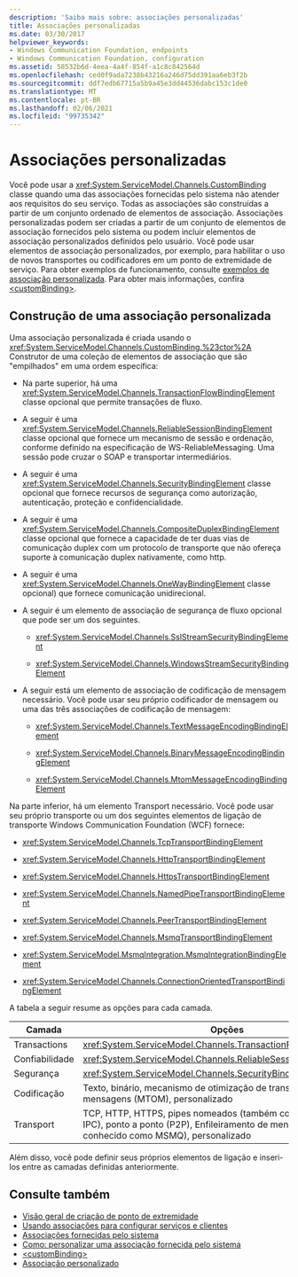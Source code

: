 ```yaml
---
description: 'Saiba mais sobre: associações personalizadas'
title: Associações personalizadas
ms.date: 03/30/2017
helpviewer_keywords:
- Windows Communication Foundation, endpoints
- Windows Communication Foundation, configuration
ms.assetid: 58532b6d-4eea-4a4f-854f-a1c8c842564d
ms.openlocfilehash: ced0f9ada7238b43216a246d75dd391aa6eb3f2b
ms.sourcegitcommit: ddf7edb67715a5b9a45e3dd44536dabc153c1de0
ms.translationtype: MT
ms.contentlocale: pt-BR
ms.lasthandoff: 02/06/2021
ms.locfileid: "99735342"
---
```

# <a name="custom-bindings"></a>Associações personalizadas

Você pode usar a <xref:System.ServiceModel.Channels.CustomBinding> classe quando uma das associações fornecidas pelo sistema não atender aos requisitos do seu serviço. Todas as associações são construídas a partir de um conjunto ordenado de elementos de associação. Associações personalizadas podem ser criadas a partir de um conjunto de elementos de associação fornecidos pelo sistema ou podem incluir elementos de associação personalizados definidos pelo usuário. Você pode usar elementos de associação personalizados, por exemplo, para habilitar o uso de novos transportes ou codificadores em um ponto de extremidade de serviço. Para obter exemplos de funcionamento, consulte [exemplos de associação personalizada](/previous-versions/dotnet/netframework-3.5/ms751479(v=vs.90)). Para obter mais informações, confira [\<customBinding>](../../configure-apps/file-schema/wcf/custombinding.md).

## <a name="construction-of-a-custom-binding"></a>Construção de uma associação personalizada

Uma associação personalizada é criada usando o <xref:System.ServiceModel.Channels.CustomBinding.%23ctor%2A> Construtor de uma coleção de elementos de associação que são "empilhados" em uma ordem específica:

- Na parte superior, há uma <xref:System.ServiceModel.Channels.TransactionFlowBindingElement> classe opcional que permite transações de fluxo.

- A seguir é uma <xref:System.ServiceModel.Channels.ReliableSessionBindingElement> classe opcional que fornece um mecanismo de sessão e ordenação, conforme definido na especificação de WS-ReliableMessaging. Uma sessão pode cruzar o SOAP e transportar intermediários.

- A seguir é uma <xref:System.ServiceModel.Channels.SecurityBindingElement> classe opcional que fornece recursos de segurança como autorização, autenticação, proteção e confidencialidade.

- A seguir é uma <xref:System.ServiceModel.Channels.CompositeDuplexBindingElement> classe opcional que fornece a capacidade de ter duas vias de comunicação duplex com um protocolo de transporte que não ofereça suporte à comunicação duplex nativamente, como http.

- A seguir é uma <xref:System.ServiceModel.Channels.OneWayBindingElement> classe opcional) que fornece comunicação unidirecional.

- A seguir é um elemento de associação de segurança de fluxo opcional que pode ser um dos seguintes.

  - <xref:System.ServiceModel.Channels.SslStreamSecurityBindingElement>

  - <xref:System.ServiceModel.Channels.WindowsStreamSecurityBindingElement>

- A seguir está um elemento de associação de codificação de mensagem necessário. Você pode usar seu próprio codificador de mensagem ou uma das três associações de codificação de mensagem:

  - <xref:System.ServiceModel.Channels.TextMessageEncodingBindingElement>

  - <xref:System.ServiceModel.Channels.BinaryMessageEncodingBindingElement>

  - <xref:System.ServiceModel.Channels.MtomMessageEncodingBindingElement>

Na parte inferior, há um elemento Transport necessário. Você pode usar seu próprio transporte ou um dos seguintes elementos de ligação de transporte Windows Communication Foundation (WCF) fornece:

- <xref:System.ServiceModel.Channels.TcpTransportBindingElement>

- <xref:System.ServiceModel.Channels.HttpTransportBindingElement>

- <xref:System.ServiceModel.Channels.HttpsTransportBindingElement>

- <xref:System.ServiceModel.Channels.NamedPipeTransportBindingElement>

- <xref:System.ServiceModel.Channels.PeerTransportBindingElement>

- <xref:System.ServiceModel.Channels.MsmqTransportBindingElement>

- <xref:System.ServiceModel.MsmqIntegration.MsmqIntegrationBindingElement>

- <xref:System.ServiceModel.Channels.ConnectionOrientedTransportBindingElement>

A tabela a seguir resume as opções para cada camada.

|Camada|Opções|Obrigatório|
|-----------|-------------|--------------|
|Transactions|<xref:System.ServiceModel.Channels.TransactionFlowBindingElement>|Não|
|Confiabilidade|<xref:System.ServiceModel.Channels.ReliableSessionBindingElement>|Não|
|Segurança|<xref:System.ServiceModel.Channels.SecurityBindingElement>|Não|
|Codificação|Texto, binário, mecanismo de otimização de transmissão de mensagens (MTOM), personalizado|Yes|
|Transport|TCP, HTTP, HTTPS, pipes nomeados (também conhecido como IPC), ponto a ponto (P2P), Enfileiramento de mensagens (também conhecido como MSMQ), personalizado|Yes|

Além disso, você pode definir seus próprios elementos de ligação e inseri-los entre as camadas definidas anteriormente.

## <a name="see-also"></a>Consulte também

- [Visão geral de criação de ponto de extremidade](../endpoint-creation-overview.md)
- [Usando associações para configurar serviços e clientes](../using-bindings-to-configure-services-and-clients.md)
- [Associações fornecidas pelo sistema](../system-provided-bindings.md)
- [Como: personalizar uma associação fornecida pelo sistema](how-to-customize-a-system-provided-binding.md)
- [\<customBinding>](../../configure-apps/file-schema/wcf/custombinding.md)
- [Associação personalizado](../samples/custom-binding.md)
